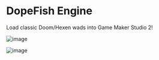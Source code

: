 # DopeFish Engine

Load classic Doom/Hexen wads into Game Maker Studio 2!

![image](https://user-images.githubusercontent.com/5240715/167244650-f0ec1d6d-22b4-4e23-b7cd-6c80b69f9680.png)

![image](https://user-images.githubusercontent.com/5240715/167244698-2645d722-475b-4783-9132-7028e57bce91.png)

